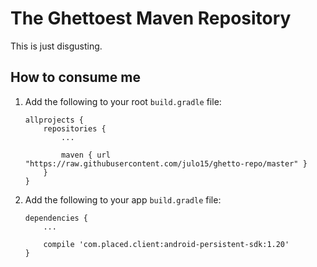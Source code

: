 # The Ghettoest Maven Repository

This is just disgusting.

## How to consume me

1. Add the following to your root `build.gradle` file:

    ```
    allprojects {
        repositories {
            ...

            maven { url "https://raw.githubusercontent.com/julo15/ghetto-repo/master" }
        }
    }
    ```

2. Add the following to your app `build.gradle` file:

    ```
    dependencies {
        ...

        compile 'com.placed.client:android-persistent-sdk:1.20'
    }
    ```
